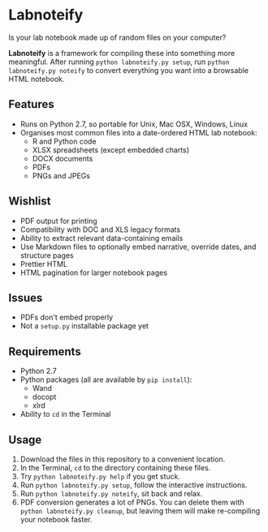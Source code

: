 # Labnoteify

Is your lab notebook made up of random files on your computer?

**Labnoteify** is a framework for compiling these into something more meaningful. After running `python labnoteify.py setup`, run `python labnoteify.py noteify` to convert everything you want into a browsable HTML notebook.

## Features
* Runs on Python 2.7, so portable for Unix, Mac OSX, Windows, Linux
* Organises most common files into a date-ordered HTML lab notebook:
    * R and Python code
    * XLSX spreadsheets (except embedded charts)
    * DOCX documents
    * PDFs
    * PNGs and JPEGs

## Wishlist
* PDF output for printing
* Compatibility with DOC and XLS legacy formats
* Ability to extract relevant data-containing emails
* Use Markdown files to optionally embed narrative, override dates, and structure pages
* Prettier HTML
* HTML pagination for larger notebook pages

## Issues
* PDFs don't embed properly
* Not a `setup.py` installable package yet

## Requirements
* Python 2.7
* Python packages (all are available by `pip install`):
    * Wand
    * docopt
    * xlrd
* Ability to `cd` in the Terminal

## Usage
1. Download the files in this repository to a convenient location.
2. In the Terminal, `cd` to the directory containing these files.
3. Try `python labnoteify.py help` if you get stuck.
4. Run `python labnoteify.py setup`, follow the interactive instructions.
5. Run `python labnoteify.py noteify`, sit back and relax.
6. PDF conversion generates a lot of PNGs. You can delete them with `python labnoteify.py cleanup`, but leaving them will make re-compiling your notebook faster.

